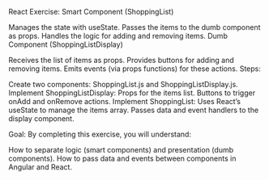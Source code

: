 React Exercise:
Smart Component (ShoppingList)

Manages the state with useState.
Passes the items to the dumb component as props.
Handles the logic for adding and removing items.
Dumb Component (ShoppingListDisplay)

Receives the list of items as props.
Provides buttons for adding and removing items.
Emits events (via props functions) for these actions.
Steps:

Create two components: ShoppingList.js and ShoppingListDisplay.js.
Implement ShoppingListDisplay:
Props for the items list.
Buttons to trigger onAdd and onRemove actions.
Implement ShoppingList:
Uses React’s useState to manage the items array.
Passes data and event handlers to the display component.

Goal:
By completing this exercise, you will understand:

How to separate logic (smart components) and presentation (dumb components).
How to pass data and events between components in Angular and React.
